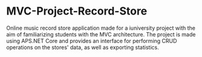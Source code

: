 # MVC-Project-Record-Store
Online music record store application made for a iuniversity project with the aim of familiarizing students with the MVC architecture. The project is made using APS.NET Core and provides an interface for performing CRUD operations on the stores' data, as well as exporting statistics.
